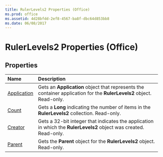 ```yaml
---
title: RulerLevels2 Properties (Office)
ms.prod: office
ms.assetid: 4d28bfdd-2ef8-4567-ba8f-dbc64d853bb8
ms.date: 06/08/2017
---
```



# RulerLevels2 Properties (Office)

## Properties



|**Name**|**Description**|
|:-----|:-----|
|[Application](rulerlevels2-application-property-office.md)|Gets an **Application** object that represents the container application for the **RulerLevels2** object. Read-only.|
|[Count](rulerlevels2-count-property-office.md)|Gets a **Long** indicating the number of items in the **RulerLevels2** collection. Read-only.|
|[Creator](rulerlevels2-creator-property-office.md)|Gets a 32-bit integer that indicates the application in which the **RulerLevels2** object was created. Read-only.|
|[Parent](rulerlevels2-parent-property-office.md)|Gets the **Parent** object for the **RulerLevels2** object. Read-only.|

